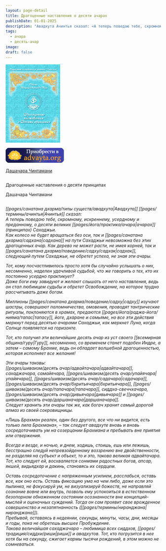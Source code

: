 ```yaml
---
layout: page-detail
title: Драгоценные наставления о десяти ачарах
publishDate: 01-01-2025
description: "Авадхута Ачинтья сказал: «А теперь поведаю тебе, скромному, искреннему, усердному и преданному, о десяти великих ачарах (принципах) Сахаджьи. Как колесо не будет вращаться без оси, так и садхана на пути Сахаджьи невозможна без этих драгоценных ачар. Как дерево не может расти, не имея корней, так и садхак, следующий путем Сахаджьи, не обретет успеха, не зная эти ачары…»"
tags:
  - ачара
  - десять-ачар
image: 
draft: false
---
```


![Драгоценные наставления о десяти ачарах](/upload/iblock/4d5/4d575b93316124b07316675dbd62a35a.jpg)

[![](/i/images/buy-button.png)](/shop/books/dragotsennye-nastavleniya-o-desyati-acharakh/)

[Дашачара Чинтамани](#1) 

## 

## 

## 

Драгоценные наставления о десяти принципах 

Дашачара Чинтамани 

## 

## 

_[[pages/санатана дхарма/типы существ/авадхута|Авадхута]] [[pages/термины/ачинтья|Ачинтья]] сказал:_   
 _А теперь поведаю тебе, скромному, искреннему, усердному и преданному, о десяти великих [[pages/йога/практика/ачара|ачарах]] (принципах) Сахаджьи._   
 _Как колесо не будет вращаться без оси, так и [[pages/санатана дхарма/садхана|садхана]] на пути Сахаджьи невозможна без этих драгоценных ачар. Как дерево не может расти, не имея корней, так и [[pages/санатана дхарма/поведение/садху/садхак|садхак]], следующий путем Сахаджьи, не обретет успеха, не зная эти ачары._ 

 _Тот, кому посчастливилось просто хотя бы случайно услышать о них, несомненно, наделен удачливой судьбой, что же говорить о тех, кто их постоянно усердно практикует?_   
 _Даже боги ему завидуют и желают слышать от него наставления, ведь он стал любимцем судьбы и обретет Освобождение, на которое трудно рассчитывать даже богам._ 

 _Миллионы [[pages/санатана дхарма/поведение/садху|садху]] изучают шастры, совершают паломничества, омовения, проводят тантрические ритуалы, поклоняются в храмах, предаются [[pages/йога/раджа-йога/нияма/тапас|тапасу]], йоге, дхаране и самьяме, но все эти действия меркнут перед десятью ачарами Сахаджьи, как меркнет Луна, когда Солнце появляется на горизонте._ 

 _Тот, кто получил эти величайшие десять ачар из уст своего [[всемирная община/гуру|Гуру]], несомненно, со временем станет подобен Индре, а затем – самому Брахме, ведь он обладает волшебной драгоценностью, которая исполняет все желания!_ 

 _Эти ачары таковы:_   
_[[pages/шиваизм/десять ачар/адвайтачара|адвайтачара]], сахаджачара, самайячара, [[pages/шиваизм/десять ачар/упайячара|упайячара]], [[pages/шиваизм/десять ачар/садачара|садачара]], [[pages/шиваизм/десять ачар/бхритьячара|бхритьячара]], [[pages/шиваизм/десять ачар/тапачара|тапачара]], сиддха-свеччхачара, [[pages/шиваизм/десять ачар/дивьячара|дивьячара]] и [[pages/шиваизм/десять ачар/даршаначара|даршаначара]]._   
 _Следует хранить эти ачары так же, как богач хранит самый дорогой алмаз из своей сокровищницы._ 

 _«Лишь Брахман реален, один без другого, все что ни видится, есть только лила Брахмана», – так следует авадхуте вновь и вновь сосредотачивать ум на созерцании Брахмана и пребывать вне приятия или отвержения._ 

 _Всегда и везде, и ночью, и днем, ходишь, стоишь, ешь или лежишь, бесстрашно следуй непревзойденному воззрению вне двойственности, не разделяя на субъект и объект, то и это, такова великая адвайтачара. Тот, кто следует ей, восхваляется сонмами радостных богов, апсар, якшей, видьядхар и дакинь, становясь их сердцем._ 

  
 _Оставь сосредоточение с напряженным усилием, расслабься, оставь все, как оно есть. Оставь фиксацию ума на чем либо, даже если это пылинка, не фокусируй ум, не визуализируй божеств, не направляй сознание вовне или внутрь, позволь ему успокоиться в естественном безопорном обнаженном состоянии осознанности вне концепций-мыслей и оценочных суждений. Тогда он сам проявит свое врожденное совершенство и незапятнанность ([[pages/термины/ниранджана|ниранджана]])._   
 _Пребывай, оставаясь в недеянии, секунды, минуты, часы, дни, месяцы и годы, пока не обретешь высшее Пробуждение._   
 _Такова величайшая сахаджачара – любимица всех сиддхов, [[pages/традиция/сиддхи/риши|риши]] и авадхутов. Тот, кто погрузится в нее хотя бы на секунду, сжигает кармы тысячи рождений, в этом можно не сомневаться._ 
